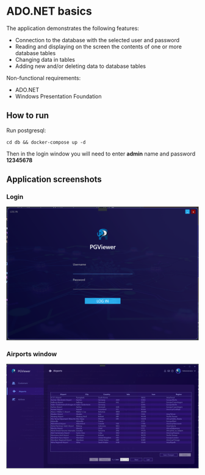 # ADO.NET basics

The application demonstrates the following features:
* Connection to the database with the selected user and password
* Reading and displaying on the screen the contents of one or more database tables
* Changing data in tables
* Adding new and/or deleting data to database tables

Non-functional requirements:
* ADO.NET
* Windows Presentation Foundation

## How to run

Run postgresql:
~~~
cd db && docker-compose up -d
~~~

Then in the login window you will need to enter **admin** name and password **12345678**

## Application screenshots

### Login

![Login window](Screens/login_window.png)

### Airports window

![Airports window](Screens/airports_window.png)
